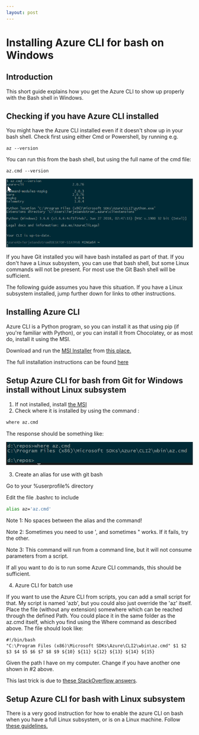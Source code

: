 ```yaml
---
layout: post
---
```


#  Installing Azure CLI for bash on Windows 

##  Introduction

This short guide explains how you get the Azure CLI to show up properly with the Bash shell in Windows.


## Checking if you have Azure CLI installed

You might have the Azure CLI installed even if it doesn't show up in your bash shell.  Check first using either Cmd or Powershell, by running e.g. 

```
az --version
```

You can run this from the bash shell, but using the full name of the cmd file:

```
az.cmd --version
```
![](https://github.com/OsirisTerje/osiristerje.github.io/blob/master/images/2019-11-25_17-55-16.jpg)



If you have Git installed you will have bash installed as part of that.  If you don't have a Linux subsystem, you can use that bash shell, but some Linux commands will not be present.  For most use the Git Bash shell will be sufficient.

The following guide assumes you have this situation.  If you have a Linux subsystem installed, jump further down for links to other instructions.

## Installing Azure CLI

Azure CLI is a Python program, so you can install it as that using pip (if you're familiar with Python), or you can install it from Chocolatey, or as most do, install it using the MSI.

Download and run the [MSI Installer](https://aka.ms/installazurecliwindows) from [this place.](https://docs.microsoft.com/en-us/cli/azure/install-azure-cli-windows?view=azure-cli-latest)

The full installation instructions can be found [here](https://docs.microsoft.com/en-us/cli/azure/install-azure-cli?view=azure-cli-latest)

## Setup Azure CLI for bash from Git for Windows install without Linux subsystem

1. If not installed, install [the MSI](https://aka.ms/installazurecliwindows)
2. Check where it is installed by using the command :

```cmd
where az.cmd
```

The response should be something like:

![](https://github.com/OsirisTerje/osiristerje.github.io/blob/master/images/2019-11-25_11-05-35.jpg)


3. Create an alias for use with git bash

Go to your %userprofile% directory

Edit the file .bashrc to include

```bash
alias az='az.cmd'
```
Note 1:   No spaces between the alias and the command!

Note 2:   Sometimes you need to use ', and sometimes " works.  If it fails, try the other. 

Note 3:   This command will run from a command line, but it will not consume parameters from a script.

If all you want to do is to run some Azure CLI commands, this should be sufficient. 

4. Azure CLI for batch use

If you want to use the Azure CLI from scripts, you can add a small script for that.  My script is named 'azb', but you could also just override the 'az' itself.  Place the file (without any extension) somewhere which can be reached through the defined Path.  You could place it in the same folder as the az.cmd itself, which you find using the Where command as described above.
The file should look like:

```
#!/bin/bash
"C:\Program Files (x86)\Microsoft SDKs\Azure\CLI2\wbin\az.cmd" $1 $2 $3 $4 $5 $6 $7 $8 $9 ${10} ${11} ${12} ${13} ${14} ${15}
```

Given the path I have on my computer.  Change if you have another one shown in #2 above.  

This last trick is due to [these StackOverflow answers](https://stackoverflow.com/questions/42972086/azure-cli-in-git-bash). 

## Setup Azure CLI for bash with Linux subsystem

There is a very good instruction for how to enable the azure CLI on bash when you have a full Linux subsystem, or is on a Linux machine.  Follow [these guidelines.](https://www.michaelcrump.net/azure-cli-with-win10-bash/)

